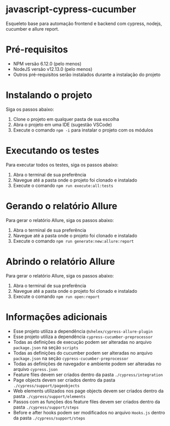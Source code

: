 # javascript-cypress-cucumber

Esqueleto base para automação frontend e backend com cypress, nodejs, cucumber e allure report.

# Pré-requisitos

- NPM versão 6.12.0 (pelo menos)
- NodeJS versão v12.13.0 (pelo menos)
- Outros pré-requisitos serão instalados durante a instalação do projeto

# Instalando o projeto

Siga os passos abaixo:

1. Clone o projeto em qualquer pasta de sua escolha
2. Abra o projeto em uma IDE (sugestão VSCode)
3. Execute o comando ```npm -i``` para instalar o projeto com os módulos

# Executando os testes

Para executar todos os testes, siga os passos abaixo:

1. Abra o terminal de sua preferência
2. Navegue até a pasta onde o projeto foi clonado e instalado
3. Execute o comando ```npm run execute:all:tests```

# Gerando o relatório Allure

Para gerar o relatório Allure, siga os passos abaixo:

1. Abra o terminal de sua preferência
2. Navegue até a pasta onde o projeto foi clonado e instalado
3. Execute o comando ```npm run generate:new:allure:report```

# Abrindo o relatório Allure

Para gerar o relatório Allure, siga os passos abaixo:

1. Abra o terminal de sua preferência
2. Navegue até a pasta onde o projeto foi clonado e instalado
3. Execute o comando ```npm run open:report```

# Informações adicionais

- Esse projeto utiliza a dependência ```@shelex/cypress-allure-plugin```
- Esse projeto utiliza a dependência ```cypress-cucumber-preprocessor```
- Todas as definições de execução podem ser alteradas no arquivo ```package.json``` na seção ```scripts```
- Todas as definições do cucumber podem ser alteradas no arquivo ```package.json``` na seção ```cypress-cucumber-preprocessor```
- Todas as definições de navegador e ambiente podem ser alteradas no arquivo ```cypress.json```
- Feature files devem ser criados dentro da pasta ```./cypress/integration```
- Page objects devem ser criados dentro da pasta ```./cypress/support/pageobjects```
- Web elements utilizados nos page objects devem ser criados dentro da pasta ```./cypress/support/elements```
- Passos com as funções dos feature files devem ser criados dentro da pasta ```./cypress/support/steps```
- Before e after hooks podem ser modificados no arquivo ```Hooks.js``` dentro da pasta ```./cypress/support/steps```
